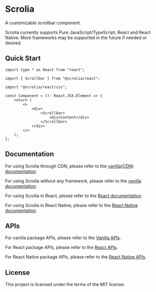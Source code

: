 # Scrolia

A customizable scrollbar component.

Scrolia currently supports Pure JavaScript/TypeScript, React and React Native. More frameworks may be supported in the future if needed or desired.

## Quick Start

```tsx
import type * as React from "react";

import { Scrollbar } from "@scrolia/react";

import "@scrolia/react/css";

const Component = (): React.JSX.Element => {
    return (
        <>
            <div>
                <Scrollbar>
                    <div>Content</div>
                </Scrollbar>
            </div>
        </>
    );
};
```

## Documentation

For using Scrolia through CDN, 
please refer to the [vanilla(CDN) documentation](./docs/vanilla/cdn/README.md).

For using Scrolia without any framework, 
please refer to the [vanilla documentation](./docs/vanilla/import/README.md).

For using Scrolia in React, 
please refer to the [React documentation](./docs/react//README.md).

For using Scrolia in React Native, 
please refer to the [React Native documentation](./docs/react-native/README.md).

## APIs

For vanilla package APIs,
please refer to the [Vanilla APIs](./apis/vanilla/README.md).

For React package APIs,
please refer to the [React APIs](./apis/react/README.md).

For React Native package APIs,
please refer to the [React Native APIs](./apis/react-native/README.md).

## License

This project is licensed under the terms of the MIT license.
